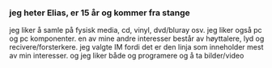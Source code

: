 ### jeg heter Elias, er 15 år og kommer fra stange



jeg liker å samle på fysisk media, cd, vinyl, dvd/bluray osv. jeg liker også pc og pc komponenter. en av mine andre interesser består av høyttalere, lyd og recivere/forsterkere.
jeg valgte IM fordi det er den linja som inneholder mest av min interesser. og jeg liker både og programere og å ta bilder/video